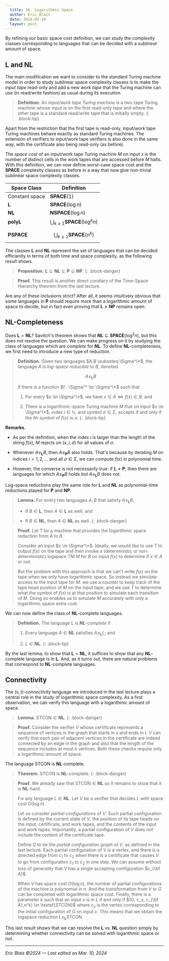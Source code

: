 ```yaml
---
  title: 16. Logarithmic Space 
  author: Eric Blais
  date: 2024-03-10
  layout: post
---
```


By refining our basic space cost definition, we can study the complexity classes corresponding to languages that can be decided with a _sublinear_ amount of space.


## L and NL

The main modification we want to consider to the standard Turing machine model in order to study sublinear space complexity classes is to make the _input tape_ read-only and add a new _work tape_ that the Turing machine can use (in read/write fashion) as usual during its execution.

> **Definition.**
An _input/work tape Turing machine_ is a two-tape Turing machine whose input is on the first read-only tape and where the other tape is a standard read/write tape that is initially empty.
{: .block-tip}

Apart from the restriction that the first tape is read-only, input/work tape Turing machines behave exactly as standard Turing machines.
The extension of verifiers to input/work tape verifiers is also done in the same way, with the certificate also being read-only (as before).

The _space cost_ of an input/work tape Turing machine $M$ on input $x$ is the number of distinct cells in the work tapes that are accessed before $M$ halts.
With this definition, we can now define worst-case space cost and the $\mathbf{SPACE}$ complexity classes as before in a way that now give non-trivial sublinear space complexity classes.

Space Class             | Definition
---                     | ---
Constant space		| $\mathbf{SPACE}(1)$
$\mathbf{L}$		| $\mathbf{SPACE}(\log n)$
$\mathbf{NL}$		| $\mathbf{NSPACE}(\log n)$
$\mathbf{polyL}$	| $\bigcup_{k \ge 1} \mathbf{SPACE}(\log^k n)$
$\mathbf{PSPACE}$   	| $$\bigcup_{k \ge 1} \mathbf{SPACE}(n^k)$$ 


The classes $\mathbf{L}$ and $\mathbf{NL}$ represent the set of languages that can be decided efficiently in terms of both time and space complexity, as the following result shows.

> **Proposition.**
> $\mathbf{L} \subseteq \mathbf{NL} \subseteq \mathbf{P} \subseteq \mathbf{NP}$.
{: .block-danger}

> **Proof.**
> This result is another direct corollary of the Time-Space Hierarchy theorem from the last lecture.

Are any of these inclusions strict? After all, it seems intuitively obvious that some languages in $\mathbf{P}$ should require more than a logarithmic amount of space to decide, but in fact even proving that $\mathbf{L} \neq \mathbf{NP}$ remains open.


## NL-Completeness

Does $\mathbf{L} = \mathbf{NL}$? Savitch's theorem shows that $\mathbf{NL} \subseteq \mathbf{SPACE}(\log^2 n)$, but this does not resolve the question. We can make progress on it by studying the class of languages which are _complete_ for $\mathbf{NL}$. To define $\mathbf{NL}$-completeness, we first need to introduce a new type of reduction.

> **Definition.**
> Given two languages $A,B \subseteq \Sigma^\*$, the language $A$ is _log-space reducible_ to $B$, denoted
> 
> $$
> A \le_\mathbf{L} B
> $$
> 
> if there is a function $f : \Sigma^* \to \Sigma^\*$ such that 
> 
> 1. For every $x \in \Sigma^\*$, we have $x \in A \Leftrightarrow f(x) \in B$; and
> 
> 1. There is a logarithmic-space Turing machine $M$ that on input $x \in \Sigma^\*$, index $i \in \mathbb{N}$, and symbol $\sigma \in \Sigma$, accepts if and only if the $i$th symbol of $f(x)$ is $\sigma$. 
{: .block-tip}

**Remarks.**

* As per the definition, when the index $i$ is larger than the length of the string $f(x)$, $M$ rejects on $(x,i,\sigma)$ for all values of $\sigma$.

* Whenever $A \le_\mathbf{L} B$, then $A \le_\mathbf{P} B$ also holds. That's because by iterating $M$ on indices $i = 1,2,\ldots$ and all $\sigma \in \Sigma$, we can compute $f(x)$ in polynomial time.

* However, the converse is not necessarily true: if $\mathbf{L} \neq \mathbf{P}$, then there are languages for which $A \le_\mathbf{P} B$ holds but $A \le_\mathbf{L} B$ does not.

Log-space reductions play the same role for $\mathbf{L}$ and $\mathbf{NL}$ as polynomial-time reductions played for $\mathbf{P}$ and $\mathbf{NP}$.

> **Lemma.**
> For every two languages $A,B$ that satisfy $A \le_\mathbf{L} B$,
> 
> + If $B \in \mathbf{L}$, then $A \in \mathbf{L}$ as well; and
> 
> + If $B \in \mathbf{NL}$, then $A \in \mathbf{NL}$ as well.
{: .block-danger}

> **Proof.**
> Let $T$ be a machine that provides the logarithmic space reduction from $A$ to $B$. 
> 
> Consider an input $x \in \Sigma^\*$. Ideally, we would like to use $T$ to output $f(x)$ on the tape and then invoke a (deterministic or non-deterministic) logspace TM $M$ for $B$ on input $f(x)$ to determine if $x \in A$ or not. 
> 
> But the problem with this approach is that we can't write $f(x)$ on the tape when we only have logarithmic space. So instead we _simulate_ access to the input tape for $M$: we use a counter to keep track of the tape head position of $M$ on the input tape, and we use $T$ to determine what the symbol of $f(x)$ is at that position to simulate each transition of $M$. Doing so enables us to simulate $M$ accurately with only a logarithmic space extra cost.

We can now define the class of $\mathbf{NL}$-complete languages.

> **Definition.**
> The language $L$ is _$\mathbf{NL}$-complete_ if 
> 
> 1. Every language $A \in \mathbf{NL}$ satisfies $A \le_\mathbf{L} L$; and
> 
> 1. $L \in \mathbf{NL}$.
{: .block-tip}

By the last lemma, to show that $\mathbf{L} = \mathbf{NL}$, it suffices to show that any $\mathbf{NL}$-complete language is in $\mathbf{L}$. And, as it turns out, there are natural problems that correspond to $\mathbf{NL}$-complete languages.


## Connectivity

The _$(s,t)$-connectivity_ language we introduced in the last lecture plays a central role in the study of logarithmic space complexity.
As a first observation, we can verify this language with a logarithmic amount of space.

> **Lemma.**
> $\textsf{STCON} \in \mathbf{NL}$.
{: .block-danger}

> **Proof.**
> Consider the verifier $V$ whose certificate represents a sequence of vertices in the graph that starts in $s$ and ends in $t$.
> $V$ can verify that each pair of adjacent vertices in the certificate are indeed connected by an edge in the graph and also that the length of the sequence includes at most $k$ vertices.
> Both these checks require only a logarithmic amount of space.

The language $\textsf{STCON}$ is $\mathbf{NL}$-complete.

> **Theorem.**
> $\textsf{STCON}$ is $\mathbf{NL}$-complete.
{: .block-danger}

> **Proof.**
> We already saw that $\textsf{STCON} \in \mathbf{NL}$ so it remains to show that it is $\mathbf{NL}$-hard.
> 
> Fix any language $L \in \mathbf{NL}$. 
> Let $V$ be a verifier that decides $L$ with space cost $O(\log n)$. 
> 
> Let us consider _partial configurations_ of $V$.
> Such partial configuration is defined by the current state of $V$, the position of its tape heads on the input, certificate, and work tapes, and the contents of the input and work tapes.
> Importantly, a partial configuration of $V$ does _not_ include the content of the certificate tape.
> 
> Define $G$ to be the _partial configuration graph_ of $V$, as defined in the last lecture.
> Each partial configuration of $V$ is a vertex, and there is a directed edge from $c_1$ to $c_2$ when there is a certificate that causes $V$ to go from configuration $c_1$ to $c_2$ in one step.
> We can assume without loss of generality that $V$ has a single accepting configuration $c_{\bf A}$.
> 
> When $V$ has space cost $O(\log n)$, the number of partial configurations of the machine is polynomial in $n$.
> And the transformation from $V$ to $G$ can be completed with logarithmic space cost. 
> Finally, there is a parameter $k$ such that an input $x$ is in $L$ if and only if $(G, c_x, c_{\bf A},n^k) \in \textsf{STCON}$ where $c_x$ is the vertex corresponding to the initial configuration of $G$ on input $x$.
> This means that we obtain the logspace reduction $L \le_\mathbf{L} \textsf{STCON}$.

This last result shows that we can resolve the $\mathbf{L}$ vs. $\mathbf{NL}$ question simply by determining whether connectivity can be solved with logarithmic space or not. 


-----

_Eric Blais &copy;2024 &mdash; Last edited on Mar. 10, 2024_


